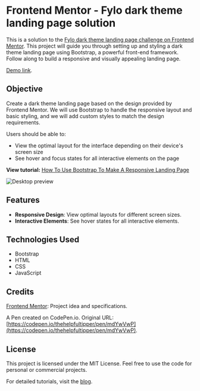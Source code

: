 # Frontend Mentor - Fylo dark theme landing page solution

This is a solution to the [Fylo dark theme landing page challenge on Frontend Mentor](https://www.frontendmentor.io/challenges/fylo-dark-theme-landing-page-5ca5f2d21e82137ec91a50fd). This project will guide you through setting up and styling a dark theme landing page using Bootstrap, a powerful front-end framework. Follow along to build a responsive and visually appealing landing page.

[Demo link](https://thehelpfultipper.com/frontendmentor_fylo_page/).

## Objective
Create a dark theme landing page based on the design provided by Frontend Mentor. We will use Bootstrap to handle the responsive layout and basic styling, and we will add custom styles to match the design requirements.

Users should be able to:

- View the optimal layout for the interface depending on their device's screen size
- See hover and focus states for all interactive elements on the page

**View tutorial:** [How To Use Bootstrap To Make A Responsive Landing Page](https://thehelpfultipper.com/how-to-use-bootstrap-to-make-responsive-landing-page/)

![Desktop preview](https://thehelpfultipper.com/wp-content/uploads/2024/07/fylo-dark-theme-landing-page-frontend-mentor.png)

## Features
- **Responsive Design**: View optimal layouts for different screen sizes.
- **Interactive Elements**: See hover states for all interactive elements.

## Technologies Used
- Bootstrap
- HTML
- CSS
- JavaScript

## Credits
[Frontend Mentor](https://www.frontendmentor.io/): Project idea and specifications.

A Pen created on CodePen.io. Original URL: [https://codepen.io/thehelpfultipper/pen/mdYwVwP](https://codepen.io/thehelpfultipper/pen/mdYwVwP).

## License
This project is licensed under the MIT License. Feel free to use the code for personal or commercial projects.

For detailed tutorials, visit the [blog](https://thehelpfultipper.com/).
